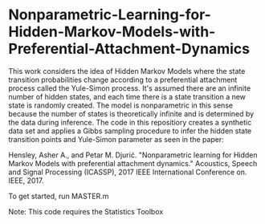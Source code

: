 # Nonparametric-Learning-for-Hidden-Markov-Models-with-Preferential-Attachment-Dynamics

This work considers the idea of Hidden Markov Models where the state transition probabilities change according to a preferential attachment process called the Yule-Simon process. It's assumed there are an infinite number of hidden states, and each time there is a state transition a new state is randomly created. The model is nonparametric in this sense because the number of states is theoretically infinite and is determined by the data during inference. The code in this repositiory creates a synthetic data set and applies a Gibbs sampling procedure to infer the hidden state transition points and Yule-Simon parameter as seen in the paper:

Hensley, Asher A., and Petar M. Djurić. "Nonparametric learning for Hidden Markov Models with preferential attachment dynamics." Acoustics, Speech and Signal Processing (ICASSP), 2017 IEEE International Conference on. IEEE, 2017.

To get started, run MASTER.m

Note: This code requires the Statistics Toolbox
